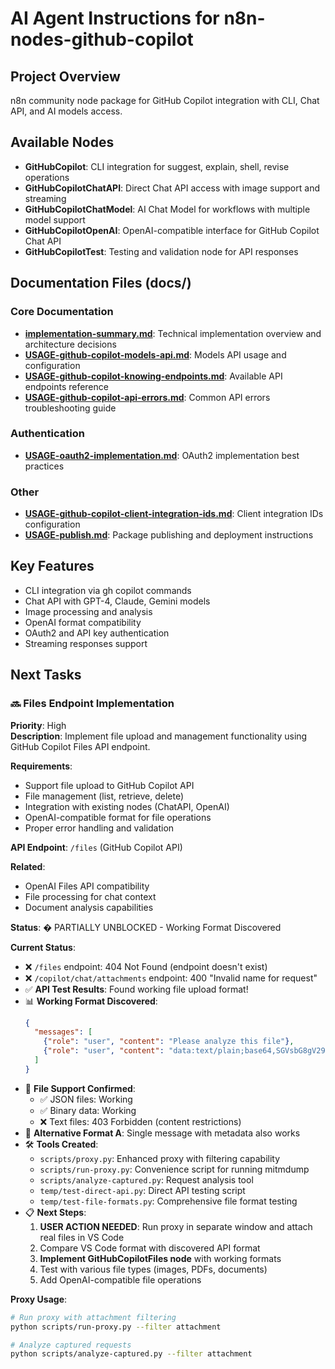 # AI Agent Instructions for n8n-nodes-github-copilot

## Project Overview

n8n community node package for GitHub Copilot integration with CLI, Chat API, and AI models access.

## Available Nodes

- **GitHubCopilot**: CLI integration for suggest, explain, shell, revise operations
- **GitHubCopilotChatAPI**: Direct Chat API access with image support and streaming
- **GitHubCopilotChatModel**: AI Chat Model for workflows with multiple model support
- **GitHubCopilotOpenAI**: OpenAI-compatible interface for GitHub Copilot Chat API
- **GitHubCopilotTest**: Testing and validation node for API responses

## Documentation Files (docs/)

### Core Documentation
- **[implementation-summary.md](docs/implementation-summary.md)**: Technical implementation overview and architecture decisions
- **[USAGE-github-copilot-models-api.md](docs/USAGE-github-copilot-models-api.md)**: Models API usage and configuration
- **[USAGE-github-copilot-knowing-endpoints.md](docs/USAGE-github-copilot-knowing-endpoints.md)**: Available API endpoints reference
- **[USAGE-github-copilot-api-errors.md](docs/USAGE-github-copilot-api-errors.md)**: Common API errors troubleshooting guide

### Authentication
- **[USAGE-oauth2-implementation.md](docs/USAGE-oauth2-implementation.md)**: OAuth2 implementation best practices

### Other
- **[USAGE-github-copilot-client-integration-ids.md](docs/USAGE-github-copilot-client-integration-ids.md)**: Client integration IDs configuration
- **[USAGE-publish.md](docs/USAGE-publish.md)**: Package publishing and deployment instructions

## Key Features

- CLI integration via gh copilot commands
- Chat API with GPT-4, Claude, Gemini models
- Image processing and analysis
- OpenAI format compatibility
- OAuth2 and API key authentication
- Streaming responses support

## Next Tasks

### 🔜 Files Endpoint Implementation

**Priority**: High  
**Description**: Implement file upload and management functionality using GitHub Copilot Files API endpoint.

**Requirements**:

- Support file upload to GitHub Copilot API
- File management (list, retrieve, delete)
- Integration with existing nodes (ChatAPI, OpenAI)
- OpenAI-compatible format for file operations
- Proper error handling and validation

**API Endpoint**: `/files` (GitHub Copilot API)

**Related**:

- OpenAI Files API compatibility
- File processing for chat context
- Document analysis capabilities

**Status**: � PARTIALLY UNBLOCKED - Working Format Discovered

**Current Status**:
- ❌ `/files` endpoint: 404 Not Found (endpoint doesn't exist)
- ❌ `/copilot/chat/attachments` endpoint: 400 "Invalid name for request"
- ✅ **API Test Results**: Found working file upload format!
- 📊 **Working Format Discovered**:
  ```json
  {
    "messages": [
      {"role": "user", "content": "Please analyze this file"},
      {"role": "user", "content": "data:text/plain;base64,SGVsbG8gV29ybGQ=", "type": "file"}
    ]
  }
  ```
- 🧪 **File Support Confirmed**:
  - ✅ JSON files: Working
  - ✅ Binary data: Working
  - ❌ Text files: 403 Forbidden (content restrictions)
- 🎯 **Alternative Format A**: Single message with metadata also works
- 🛠️ **Tools Created**:
  - `scripts/proxy.py`: Enhanced proxy with filtering capability
  - `scripts/run-proxy.py`: Convenience script for running mitmdump
  - `scripts/analyze-captured.py`: Request analysis tool
  - `temp/test-direct-api.py`: Direct API testing script
  - `temp/test-file-formats.py`: Comprehensive file format testing
- 📋 **Next Steps**:
  1. **USER ACTION NEEDED**: Run proxy in separate window and attach real files in VS Code
  2. Compare VS Code format with discovered API format
  3. **Implement GitHubCopilotFiles node** with working formats
  4. Test with various file types (images, PDFs, documents)
  5. Add OpenAI-compatible file operations

**Proxy Usage**:
```bash
# Run proxy with attachment filtering
python scripts/run-proxy.py --filter attachment

# Analyze captured requests
python scripts/analyze-captured.py --filter attachment
```
